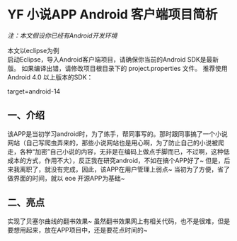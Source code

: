 
# **YF 小说APP Android 客户端项目简析** #

*注：本文假设你已经有Android开发环境*

本文以eclipse为例<br>
启动Eclipse，导入Android客户端项目，请确保你当前的Android SDK是最新版。
如果编译出错，请修改项目根目录下的 project.properties 文件。
推荐使用Android 4.0 以上版本的SDK：<br>

target=android-14
## **一、介绍** ##
该APP是当初学习android时，为了练手，帮同事写的。那时跟同事搞了一个小说网站（自己写爬虫弄来的，那些小说网站也是用心啊，为了防止自己的小说被爬走，各种“加密”自己小说的内容，无非是在编码上做点手脚而已，不过啊，这种低成本的方式，作用不大），反正我在研究android，不如在搞个APP好了~
但是，后来我离职了，就没有完成，因此，该APP在用户管理上弱点~
当初为了方便，省了做界面的时间，就以 eoe 开源APP为基础~

## **二、亮点** ##
实现了贝塞尔曲线的翻书效果~
虽然翻书效果网上有相关代码，也不是很难，但是要想用起来，放在APP项目中，还是要花点时间的~



